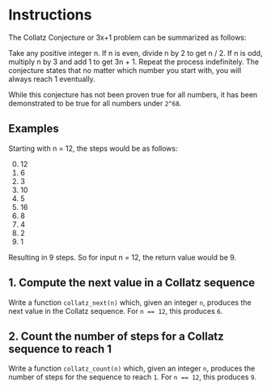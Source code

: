 # Instructions

The Collatz Conjecture or 3x+1 problem can be summarized as follows:

Take any positive integer n. If n is even, divide n by 2 to get n / 2. If n is
odd, multiply n by 3 and add 1 to get 3n + 1. Repeat the process indefinitely.
The conjecture states that no matter which number you start with, you will
always reach 1 eventually.

While this conjecture has not been proven true for all numbers, it has been
demonstrated to be true for all numbers under `2^68`.

## Examples

Starting with n = 12, the steps would be as follows:

0. 12
1. 6
2. 3
3. 10
4. 5
5. 16
6. 8
7. 4
8. 2
9. 1

Resulting in 9 steps. So for input n = 12, the return value would be 9.

## 1. Compute the next value in a Collatz sequence

Write a function `collatz_next(n)` which, given an integer `n`, produces the next value in the Collatz sequence. For `n == 12`, this produces `6`.

## 2. Count the number of steps for a Collatz sequence to reach 1

Write a function `collatz_count(n)` which, given an integer `n`, produces the number of steps for the sequence to reach `1`. For `n == 12`, this produces `9`.
